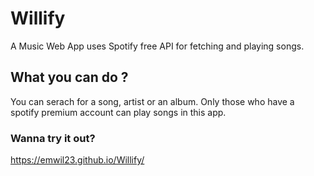 # Willify

A Music Web App uses Spotify free API for fetching and playing songs.

## What you can do ?

You can serach for a song, artist or an album.
Only those who have a spotify premium account can play songs in this app.

### Wanna try it out?

https://emwil23.github.io/Willify/
